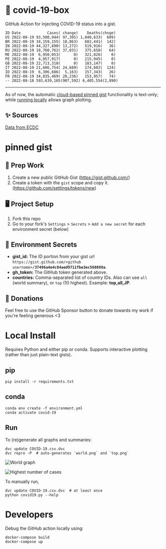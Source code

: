 # 🏥 covid-19-box

GitHub Action for injecting COVID-19 status into a gist.

```
ID Date            Cases( change)    Deaths(chnge)
US 2022-08-19 93,500,944( 97,305) 1,040,633(  609)
BR 2022-08-19 34,159,155( 18,863)   682,441(  142)
IN 2022-08-19 44,327,890( 13,272)   519,916(   36)
RU 2022-08-19 18,760,762( 37,031)   375,658(   64)
ME 2022-08-19  6,950,053(      0)   321,826(    0)
PE 2022-08-19  4,057,917(      0)   215,945(    0)
GB 2022-08-19 22,713,318(      0)   183,147(    0)
IT 2022-08-19 21,606,754( 24,689)   174,602(  124)
ID 2022-08-19  6,306,686(  5,163)   157,343(   26)
FR 2022-08-19 34,835,469( 20,236)   153,957(   74)
-- 2022-08-18 593,639,165(907,592) 6,405,554(2,890)
```

---

As of now, the automatic [cloud-based pinned gist](#pinned-gist) functionality is text-only;
while [running locally](#local-install) allows graph plotting.

## ✨ Sources

[Data from ECDC](https://www.ecdc.europa.eu/en/publications-data/download-todays-data-geographic-distribution-covid-19-cases-worldwide)

# pinned gist

## 🎒 Prep Work
1. Create a new public GitHub Gist (https://gist.github.com/)
1. Create a token with the `gist` scope and copy it. (https://github.com/settings/tokens/new)

## 🖥 Project Setup
1. Fork this repo
1. Go to your fork's `Settings` > `Secrets` > `Add a new secret` for each environment secret (below)

## 🤫 Environment Secrets
- **gist_id:** The ID portion from your gist url `https://gist.github.com/<github username>/`**`37496a4e4c84aed9711fbe3ec560888a`**.
- **gh_token:** The GitHub token generated above.
- **countries:** Comma-separated list of country IDs. Also can use `all` (world summary), or `top` (10 highest). Example: **top,all,JP**.

## 💸 Donations

Feel free to use the GitHub Sponsor button to donate towards my work if you're feeling generous <3

# Local Install

Requires Python and either pip or conda. Supports interactive plotting (rather than just plain-text gists).

## pip

```
pip install -r requirements.txt
```

## conda

```
conda env create -f environment.yml
conda activate covid-19
```

## Run

To (re)generate all graphs and summaries:

```
dvc update COVID-19.csv.dvc
dvc repro -P  # auto-generates `world.png` and `top.png`
```

![World graph](world.png)

![Highest number of cases](top.png)

To manually run,

```
dvc update COVID-19.csv.dvc  # at least once
python covid19.py --help
```

# Developers

Debug the GitHub action locally using:

```
docker-compose build
docker-compose up
```

